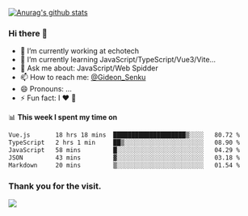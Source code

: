 [![Anurag's github stats](https://github-readme-stats.vercel.app/api?username=gideonsenku)](https://github.com/anuraghazra/github-readme-stats)
### Hi there 👋
- 🔭 I’m currently working at echotech
- 🌱 I’m currently learning JavaScript/TypeScript/Vue3/Vite...
- 💬 Ask me about: JavaScript/Web Spidder 
- 📫 How to reach me: [@Gideon_Senku](https://t.me/Gideon_Senku)
- 😄 Pronouns: ...
- ⚡ Fun fact: I ❤️ 🎵

📊 **This week I spent my time on**
<!--START_SECTION:waka-->

```txt
Vue.js       18 hrs 18 mins  ████████████████████▒░░░░   80.72 %
TypeScript   2 hrs 1 min     ██▒░░░░░░░░░░░░░░░░░░░░░░   08.90 %
JavaScript   58 mins         █░░░░░░░░░░░░░░░░░░░░░░░░   04.29 %
JSON         43 mins         ▓░░░░░░░░░░░░░░░░░░░░░░░░   03.18 %
Markdown     20 mins         ▒░░░░░░░░░░░░░░░░░░░░░░░░   01.54 %
```

<!--END_SECTION:waka-->


### Thank you for the visit.
![](http://profile-counter.glitch.me/gideonsenku/count.svg)
<!--
**GideonSenku/GideonSenku** is a ✨ _special_ ✨ repository because its `README.md` (this file) appears on your GitHub profile.

Here are some ideas to get you started:

- 🔭 I’m currently working on ...
- 🌱 I’m currently learning ...
- 👯 I’m looking to collaborate on ...
- 🤔 I’m looking for help with ...
- 💬 Ask me about ...
- 📫 How to reach me: ...
- 😄 Pronouns: ...
- ⚡ Fun fact: ...
-->
